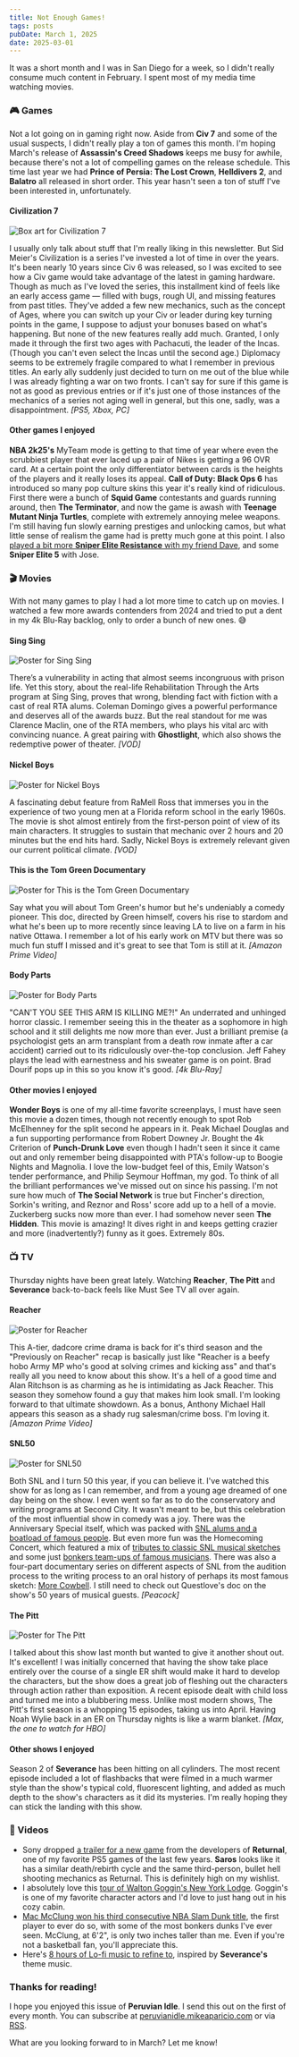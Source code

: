 ```yaml
---
title: Not Enough Games!
tags: posts
pubDate: March 1, 2025
date: 2025-03-01
---
```


It was a short month and I was in San Diego for a week, so I didn't really consume much content in February. I spent most of my media time watching movies.

### 🎮 Games

Not a lot going on in gaming right now. Aside from **Civ 7** and some of the usual suspects, I didn't really play a ton of games this month. I'm hoping March's release of **Assassin's Creed Shadows** keeps me busy for awhile, because there's not a lot of compelling games on the release schedule. This time last year we had **Prince of Persia: The Lost Crown**, **Helldivers 2**, and **Balatro** all released in short order. This year hasn't seen a ton of stuff I've been interested in, unfortunately.

#### Civilization 7

<img src="/assets/images/civ7.jpg" alt="Box art for Civilization 7" class="boxart">

I usually only talk about stuff that I'm really liking in this newsletter. But Sid Meier's Civilization is a series I've invested a lot of time in over the years. It's been nearly 10 years since Civ 6 was released, so I was excited to see how a Civ game would take advantage of the latest in gaming hardware. Though as much as I've loved the series, this installment kind of feels like an early access game &mdash; filled with bugs, rough UI, and missing features from past titles. They've added a few new mechanics, such as the concept of Ages, where you can switch up your Civ or leader during key turning points in the game, I suppose to adjust your bonuses based on what's happening. But none of the new features really add much. Granted, I only made it through the first two ages with Pachacuti, the leader of the Incas. (Though you can't even select the Incas until the second age.) Diplomacy seems to be extremely fragile compared to what I remember in previous titles. An early ally suddenly just decided to turn on me out of the blue while I was already fighting a war on two fronts. I can't say for sure if this game is not as good as previous entries or if it's just one of those instances of the mechanics of a series not aging well in general, but this one, sadly, was a disappointment. _[PS5, Xbox, PC]_

#### Other games I enjoyed

**NBA 2k25's** MyTeam mode is getting to that time of year where even the scrubbiest player that ever laced up a pair of Nikes is getting a 96 OVR card. At a certain point the only differentiator between cards is the heights of the players and it really loses its appeal. **Call of Duty: Black Ops 6** has introduced so many pop culture skins this year it's really kind of ridiculous. First there were a bunch of **Squid Game** contestants and guards running around, then **The Terminator**, and now the game is awash with **Teenage Mutant Ninja Turtles**, complete with extremely annoying melee weapons. I'm still having fun slowly earning prestiges and unlocking camos, but what little sense of realism the game had is pretty much gone at this point. I also [played a bit more **Sniper Elite Resistance** with my friend Dave](https://www.youtube.com/live/8juTdi1-mIs?si=BoM-6LM-9JAG7Dyj), and some **Sniper Elite 5** with Jose.

### 🎬 Movies

With not many games to play I had a lot more time to catch up on movies. I watched a few more awards contenders from 2024 and tried to put a dent in my 4k Blu-Ray backlog, only to order a bunch of new ones. 😅

#### Sing Sing

<img src="/assets/images/sing-sing.jpg" alt="Poster for Sing Sing" class="boxart">

There’s a vulnerability in acting that almost seems incongruous with prison life. Yet this story, about the real-life Rehabilitation Through the Arts program at Sing Sing, proves that wrong, blending fact with fiction with a cast of real RTA alums. Coleman Domingo gives a powerful performance and deserves all of the awards buzz. But the real standout for me was Clarence Maclin, one of the RTA members, who plays his vital arc with convincing nuance. A great pairing with **Ghostlight**, which also shows the redemptive power of theater. _[VOD]_

#### Nickel Boys

<img src="/assets/images/nickel-boys.jpg" alt="Poster for Nickel Boys" class="boxart">

A fascinating debut feature from RaMell Ross that immerses you in the experience of two young men at a Florida reform school in the early 1960s. The movie is shot almost entirely from the first-person point of view of its main characters. It struggles to sustain that mechanic over 2 hours and 20 minutes but the end hits hard. Sadly, Nickel Boys is extremely relevant given our current political climate. _[VOD]_

#### This is the Tom Green Documentary

<img src="/assets/images/tom-green-doc.jpg" alt="Poster for This is the Tom Green Documentary" class="boxart">

Say what you will about Tom Green's humor but he's undeniably a comedy pioneer. This doc, directed by Green himself, covers his rise to stardom and what he's been up to more recently since leaving LA to live on a farm in his native Ottawa. I remember a lot of his early work on MTV but there was so much fun stuff I missed and it's great to see that Tom is still at it. _[Amazon Prime Video]_

#### Body Parts

<img src="/assets/images/body-parts.jpg" alt="Poster for Body Parts" class="boxart">

"CAN'T YOU SEE THIS ARM IS KILLING ME?!" An underrated and unhinged horror classic. I remember seeing this in the theater as a sophomore in high school and it still delights me now more than ever. Just a brilliant premise (a psychologist gets an arm transplant from a death row inmate after a car accident) carried out to its ridiculously over-the-top conclusion. Jeff Fahey plays the lead with earnestness and his sweater game is on point. Brad Dourif pops up in this so you know it's good. _[4k Blu-Ray]_

#### Other movies I enjoyed
**Wonder Boys** is one of my all-time favorite screenplays, I must have seen this movie a dozen times, though not recently enough to spot Rob McElhenney for the split second he appears in it. Peak Michael Douglas and a fun supporting performance from Robert Downey Jr. Bought the 4k Criterion of **Punch-Drunk Love** even though I hadn't seen it since it came out and only remember being disappointed with PTA's follow-up to Boogie Nights and Magnolia. I love the low-budget feel of this, Emily Watson's tender performance, and Philip Seymour Hoffman, my god. To think of all the brilliant performances we've missed out on since his passing. I'm not sure how much of **The Social Network** is true but Fincher's direction, Sorkin's writing, and Reznor and Ross' score add up to a hell of a movie. Zuckerberg sucks now more than ever. I had somehow never seen **The Hidden**. This movie is amazing! It dives right in and keeps getting crazier and more (inadvertently?) funny as it goes. Extremely 80s.

### 📺 TV

Thursday nights have been great lately. Watching **Reacher**, **The Pitt** and **Severance** back-to-back feels like Must See TV all over again.

#### Reacher

<img src="/assets/images/reacher.jpg" alt="Poster for Reacher" class="boxart">

This A-tier, dadcore crime drama is back for it's third season and the "Previously on Reacher" recap is basically just like "Reacher is a beefy hobo Army MP who's good at solving crimes and kicking ass" and that's really all you need to know about this show. It's a hell of a good time and Alan Ritchson is as charming as he is intimidating as Jack Reacher. This season they somehow found a guy that makes him look small. I'm looking forward to that ultimate showdown. As a bonus, Anthony Michael Hall appears this season as a shady rug salesman/crime boss. I'm loving it. _[Amazon Prime Video]_

#### SNL50

<img src="/assets/images/snl50.jpg" alt="Poster for SNL50" class="boxart">

Both SNL and I turn 50 this year, if you can believe it. I've watched this show for as long as I can remember, and from a young age dreamed of one day being on the show. I even went so far as to do the conservatory and writing programs at Second City. It wasn't meant to be, but this celebration of the most influential show in comedy was a joy. There was the Anniversary Special itself, which was packed with [SNL alums and a boatload of famous people](https://youtu.be/l8GbTZ8v1-w?si=DY4mT5PrXzZpghAo). But even more fun was the Homecoming Concert, which featured a mix of [tributes to classic SNL musical sketches](https://youtu.be/6qphaW5hfCw?si=KwWvynu5oiuLfqQb) and some just [bonkers team-ups of famous musicians](https://youtu.be/pB7Cmayu56g?si=nU4Wgx0n9sVbBFMy). There was also a four-part documentary series on different aspects of SNL from the audition process to the writing process to an oral history of perhaps its most famous sketch: [More Cowbell](https://youtu.be/cVsQLlk-T0s?si=gVX8L0V_6btW7GHV). I still need to check out Questlove's doc on the show's 50 years of musical guests. _[Peacock]_

#### The Pitt

<img src="/assets/images/the-pitt.jpg" alt="Poster for The Pitt" class="boxart">

I talked about this show last month but wanted to give it another shout out. It's excellent! I was initially concerned that having the show take place entirely over the course of a single ER shift would make it hard to develop the characters, but the show does a great job of fleshing out the characters through action rather than exposition. A recent episode dealt with child loss and turned me into a blubbering mess. Unlike most modern shows, The Pitt's first season is a whopping 15 episodes, taking us into April. Having Noah Wylie back in an ER on Thursday nights is like a warm blanket. _[Max, the one to watch for HBO]_

#### Other shows I enjoyed
Season 2 of **Severance** has been hitting on all cylinders. The most recent episode included a lot of flashbacks that were filmed in a much warmer style than the show's typical cold, fluorescent lighting, and added as much depth to the show's characters as it did its mysteries. I'm really hoping they can stick the landing with this show.

### 📱 Videos

* Sony dropped [a trailer for a new game](https://youtu.be/rK4W-hBrSZs?si=WZfWHhWDueIetbxm) from the developers of **Returnal**, one of my favorite PS5 games of the last few years. **Saros** looks like it has a similar death/rebirth cycle and the same third-person, bullet hell shooting mechanics as Returnal. This is definitely high on my wishlist.
* I absolutely love this [tour of Walton Goggin's New York Lodge](https://youtu.be/AiAGuRxEEmQ?si=yHrd3EFkrya7YSwY). Goggin's is one of my favorite character actors and I'd love to just hang out in his cozy cabin.
* [Mac McClung won his third consecutive NBA Slam Dunk title](https://youtu.be/ohGru97Pp5Y?si=eXeyvLP3bEn4rUB9), the first player to ever do so, with some of the most bonkers dunks I've ever seen. McClung, at 6'2", is only two inches taller than me. Even if you're not a basketball fan, you'll appreciate this.
* Here's [8 hours of Lo-fi music to refine to](https://youtu.be/JRnDYB28bL8?si=KqiYPlLok3BLhXWd), inspired by **Severance's** theme music.

### Thanks for reading!

I hope you enjoyed this issue of **Peruvian Idle**. I send this out on the first of every month. You can subscribe at [peruvianidle.mikeaparicio.com](https://peruvianidle.mikeaparicio.com) or via [RSS](https://peruvianidle.mikeaparicio.com/feed.xml).

What are you looking forward to in March? Let me know!